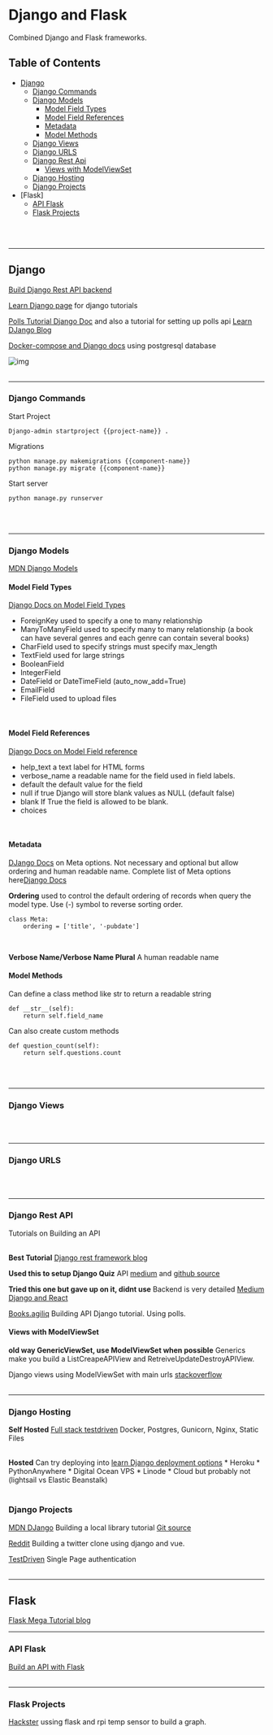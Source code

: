 # Django and Flask
Combined Django and Flask frameworks.

## Table of Contents
* [Django](#django)
    * [Django Commands](#django-commands)
    * [Django Models](#django-models)
        * [Model Field Types](#model-field-types)
        * [Model Field References](#model-field-references)
        * [Metadata](#metadata)
        * [Model Methods](#model-methods)
    * [Django Views](#django-views)
    * [Django URLS](#django-urls)
    * [Django Rest Api](#django-rest-api)
        * [Views with ModelViewSet](#views-with-modelviewset)
    * [Django Hosting](#django-hosting)
    * [Django Projects](#django-projects)
* [Flask]
    * [API Flask](#api-flask)
    * [Flask Projects](#flask-projects)

<br><br>

---
## Django
[Build Django Rest API backend](https://www.bezkoder.com/django-rest-api/)

[Learn Django page](https://learndjango.com/tutorials/) for django tutorials


[Polls Tutorial Django Doc](https://docs.djangoproject.com/en/3.1/intro/tutorial01/#the-development-server) and also a tutorial for setting up polls api [Learn DJango Blog]((https://learndjango.com/tutorials/django-polls-tutorial-api))


[Docker-compose and Django docs](https://docs.docker.com/compose/django/)  using postgresql database


![img](https://developer.mozilla.org/en-US/docs/Learn/Server-side/Django/Home_page/basic-django.png)
<br><br>

---
### Django Commands
Start Project
```
Django-admin startproject {{project-name}} .
```
Migrations
```
python manage.py makemigrations {{component-name}}
python manage.py migrate {{component-name}}
```
Start server
```
python manage.py runserver
```
<br><br>

---
### Django Models
[MDN Django Models](https://developer.mozilla.org/en-US/docs/Learn/Server-side/Django/Models)


#### Model Field Types
[Django Docs on Model Field Types](https://docs.djangoproject.com/en/3.1/ref/models/fields/#field-types)
* ForeignKey used to specify a one to many relationship
* ManyToManyField used to specify many to many relationship (a book can have several genres and each genre can contain several books)
* CharField used to specify strings must specify max_length 
* TextField used for large strings
* BooleanField
* IntegerField
* DateField or DateTimeField (auto_now_add=True)
* EmailField
* FileField used to upload files
<br>


#### Model Field References
[Django Docs on Model Field reference](https://docs.djangoproject.com/en/3.1/ref/models/fields/#field-options)

* help_text a text label for HTML forms
* verbose_name a readable name for the field used in field labels.
* default the default value for the field
* null if true Django will store blank values as NULL (default false)
* blank If True the field is allowed to be blank. 
* choices
<br>

#### Metadata
[DJango Docs](https://docs.djangoproject.com/en/3.1/topics/db/models/#meta-options) on Meta options. Not necessary and optional but allow ordering and human readable name. Complete list of Meta options here[Django Docs](https://docs.djangoproject.com/en/3.1/ref/models/options/)
<br>

**Ordering**
used to control the default ordering of records when query the model type. Use (-) symbol to reverse sorting order.
```
class Meta:
    ordering = ['title', '-pubdate']
```
<br>

**Verbose Name/Verbose Name Plural**
A human readable name 
<br>

#### Model Methods
Can define a class method like str to return a readable string
```
def __str__(self):
    return self.field_name
```


Can also create custom methods
```
def question_count(self):
    return self.questions.count
```
<br><br>

---
### Django Views

<br><br>

---
### Django URLS

<br><br>

---
### Django Rest API
Tutorials on Building an API 
<br><br>

**Best Tutorial**
[Django rest framework blog](https://wsvincent.com/django-rest-framework-react-tutorial/) 


**Used this to setup Django Quiz** API [medium](https://medium.com/swlh/overview-building-a-full-stack-quiz-app-with-django-and-react-57fd07449e2f) and [github source](https://github.com/izennn/udemy-quiz-izen)


**Tried this one but gave up on it, didnt use**
Backend is very detailed [Medium Django and React](https://medium.com/swlh/how-to-deploy-django-rest-framework-and-react-redux-application-with-docker-fa902a611abf)


[Books.agiliq](https://books.agiliq.com/projects/django-api-polls-tutorial/en/latest/apis-without-drf.html) Building API Django tutorial. Using polls.

#### Views with ModelViewSet
**old way GenericViewSet, use ModelViewSet when possible** Generics make you build a ListCreapeAPIView and RetreiveUpdateDestroyAPIView. 

Django views using ModelViewSet with main urls [stackoverflow](https://stackoverflow.com/questions/18194603/django-rest-custom-url-in-a-modelviewset)
<br><br>

---
### Django Hosting
**Self Hosted**
[Full stack testdriven](https://testdriven.io/blog/dockerizing-django-with-postgres-gunicorn-and-nginx/#postgres) Docker, Postgres, Gunicorn, Nginx, Static Files
<br><br>

**Hosted**
Can try deploying into [learn Django deployment options](https://learndjango.com/tutorials/django-hosting-deployment-options) 
    * Heroku
    * PythonAnywhere
    * Digital Ocean VPS
    * Linode 
    * Cloud but probably not (lightsail vs Elastic Beanstalk)
<br><br>

### Django Projects 
[MDN DJango](https://developer.mozilla.org/en-US/docs/Learn/Server-side/Django) Building a local library tutorial [Git source](https://github.com/mdn/django-locallibrary-tutorial)


[Reddit](https://www.reddit.com/r/djangolearning/comments/im9hyx/learn_how_to_build_a_simple_twitter_clone_using/?sort=confidence) Building a twitter clone using django and vue.


[TestDriven](https://testdriven.io/blog/django-spa-auth/) Single Page authentication 
<br><br>

---
## Flask
[Flask Mega Tutorial blog](https://blog.miguelgrinberg.com/post/the-flask-mega-tutorial-part-i-hello-world/page/10)


---
### API Flask
[Build an API with Flask](https://towardsdatascience.com/the-right-way-to-build-an-api-with-python-cd08ab285f8f)
<br><br>

---
### Flask Projects
[Hackster](https://www.hackster.io/mjrobot/from-data-to-graph-a-web-journey-with-flask-and-sqlite-4dba35) ussing flask and rpi temp sensor to build a graph.